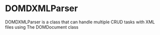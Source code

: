 # DOMDXMLParser
DOMDXMLParser is a class that can handle multiple CRUD tasks with XML files using The DOMDocument class
